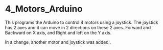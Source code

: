 # 4_Motors_Arduino
This programs the Arduino to control 4 motors using a joystick. The joystick has 2 axes and it can move in 2 directions on these 2 axes. Forward and Backward on X axis, and Right and left on the Y axis.

In a change, another motor and joystick was added .
